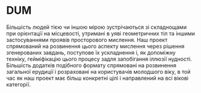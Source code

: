 # DUM
Більшість людей тією чи іншою мірою зустрічаються зі складнощами при орієнтації на місцевості, утримані в уяві геометричних тіл та іншими застосуваннями проявів просторового мислення. Наш проект спрямований на розвинення цього аспекту мислення через рішення згенерованих завдань, поступове їх ускладнення і, як допоміжну техніку, гейміфікацію цього процесу задля запобігання іллюзії нудності.
Більшість додатків подібного формату спрямовані на розвинення загальної ерудиції і розраховані на користувачів молодшого віку, в той час як наш проект має більш конкретні цілі і направлений на всі вікові категорії.
